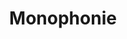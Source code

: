 ---
artist: 'Phillip Sollmann'
title: Monophonie
apple_link: 'hhttps://music.apple.com/us/album/monophonie/1510010321'
link: 'https://www.dropbox.com/s/ociku1wqap4w78x/PhillipSollmann.zip?dl=1'
content: ""
new_image: ../assets/FFWD/Monophonie.jpg
published_date: '2020-05-16T00:17:48.000Z'
---